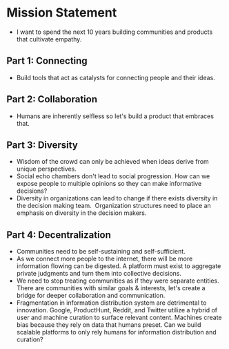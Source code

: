 # Mission Statement 
- I want to spend the next 10 years building communities and products that cultivate empathy. 

## Part 1: Connecting 
- Build tools that act as catalysts for connecting people and their ideas.

## Part 2: Collaboration
- Humans are inherently selfless so let's build a product that embraces that. 

## Part 3: Diversity
- Wisdom of the crowd can only be achieved when ideas derive from unique perspectives. 
- Social echo chambers don't lead to social progression. How can we expose people to multiple opinions so they can make informative decisions?
- Diversity in organizations can lead to change if there exists diversity in the decision making team. 
Organization structures need to place an emphasis on diversity in the decision makers. 

## Part 4: Decentralization
- Communities need to be self-sustaining and self-sufficient. 
- As we connect more people to the internet, there will be more information flowing can be digested. A platform must exist to aggregate private judgments and turn them into collective decisions.
- We need to stop treating communities as if they were separate entities. There are communities with similar goals & interests, let's create a bridge for deeper collaboration and communication. 
- Fragmentation in information distribution system are detrimental to innovation. Google, ProductHunt, Reddit, and Twitter utilize a hybrid of user and machine curation to surface relevant content. Machines create bias because they rely on data that humans preset. Can we build scalable platforms to only rely humans for information distribution and curation?

